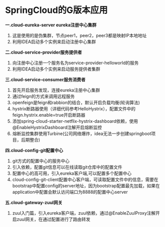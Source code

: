 #  SpringCloud的G版本应用
**一.cloud-eureka-server eureka注册中心集群**
1. 这是使用的是伪集群，节点peer1，peer2，peer3都是映射IP本地地址
2. 利用IDEA启动多个实例来启动注册中心集群

**二.cloud-service-provider服务提供者**
1. 向注册中心注册一个服务名为service-provider-helloworld的服务
2. 利用IDEA启动多个实例来启动服务提供者集群

**三.cloud-service-consumer服务消费者**
1. 首先开启服务发现，连接eureka注册中心集群
2. 通过feign的方式来调用远程服务
3. openfeign是feign和rabbion的结合，默认开启负载均衡(轮询算法)
4. hystrix断路器使用（详细代码参考HelloHystrix），配置文件中的feign.hystrix.enable=true开启断路器
5. 添加spring-cloud-starter-netflix-hystrix-dashboard依赖，使用@EnableHystrixDashboard注解开启熔断监控
6. 熔断监控集群使用Turbine(公司网络爆炸，idea无法一步创建springboot项目，后期整合)

**四.cloud-config-git配置中心**
1. git方式的配置中心的服务中心
2. 引入依赖，配置git信息可以在线读取git仓库中的配置文件
3. 配置中心的高可用，引入eureka客户端,可以配置多个配置中心
4. cloud-config-git-client配置中心客户端，可读取配置文件中的信息，需要在bootstrap中配置config的server地址，因为bootstrap配置最先加载，如果在application中配置会默认访问端口为8888的配置中心server

**五.cloud-gateway-zuul网关**
1. zuul入门篇，引入eureka客户端，zuul依赖，通过@EnableZuulProxy注解开启zuul网关，在通过配置进行了路由转发
